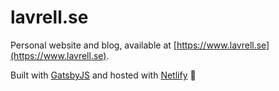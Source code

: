 # lavrell.se

Personal website and blog, available at [https://www.lavrell.se](https://www.lavrell.se).

Built with [GatsbyJS](https://www.gatsbyjs.org) and hosted with [Netlify](https://www.netlify.com) 💜
